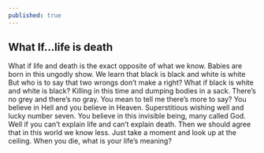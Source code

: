 ```yaml
---
published: true
---
```

## What If…life is death

What if life and death is the exact opposite of what we know.
Babies are born in this ungodly show.
We learn that black is black and white is white
But who is to say that two wrongs don’t make a right?
What if black is white and white is black?
Killing in this time and dumping bodies in a sack.
There’s no grey and there’s no gray.
You mean to tell me there’s more to say?
You believe in Hell and you believe in Heaven.
Superstitious wishing well and lucky number seven.
You believe in this invisible being, many called God.
Well if you can’t explain life and can’t explain death.
Then we should agree that in this world we know less.
Just take a moment and look up at the ceiling.
When you die, what is your life’s meaning?
